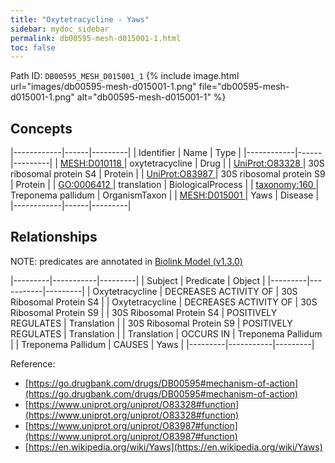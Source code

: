 ```yaml
---
title: "Oxytetracycline - Yaws"
sidebar: mydoc_sidebar
permalink: db00595-mesh-d015001-1.html
toc: false 
---
```



Path ID: `DB00595_MESH_D015001_1`
{% include image.html url="images/db00595-mesh-d015001-1.png" file="db00595-mesh-d015001-1.png" alt="db00595-mesh-d015001-1" %}

## Concepts

|------------|------|---------|
| Identifier | Name | Type    |
|------------|------|---------|
| <a href="https://identifiers.org/MESH:D010118">MESH:D010118 </a> | oxytetracycline | Drug |
| <a href="https://identifiers.org/UniProt:O83328">UniProt:O83328 </a> | 30S ribosomal protein S4 | Protein |
| <a href="https://identifiers.org/UniProt:O83987">UniProt:O83987 </a> | 30S ribosomal protein S9 | Protein |
| <a href="https://identifiers.org/GO:0006412">GO:0006412 </a> | translation | BiologicalProcess |
| <a href="https://identifiers.org/taxonomy:160">taxonomy:160 </a> | Treponema pallidum | OrganismTaxon |
| <a href="https://identifiers.org/MESH:D015001">MESH:D015001 </a> | Yaws | Disease |
|------------|------|---------|

## Relationships


NOTE: predicates are annotated in <a href="https://github.com/biolink/biolink-model/releases/tag/v1.3.0">Biolink Model (v1.3.0)</a>

|---------|-----------|---------|
| Subject | Predicate | Object  |
|---------|-----------|---------|
| Oxytetracycline | DECREASES ACTIVITY OF | 30S Ribosomal Protein S4 |
| Oxytetracycline | DECREASES ACTIVITY OF | 30S Ribosomal Protein S9 |
| 30S Ribosomal Protein S4 | POSITIVELY REGULATES | Translation |
| 30S Ribosomal Protein S9 | POSITIVELY REGULATES | Translation |
| Translation | OCCURS IN | Treponema Pallidum |
| Treponema Pallidum | CAUSES | Yaws |
|---------|-----------|---------|

Reference: 
  - [https://go.drugbank.com/drugs/DB00595#mechanism-of-action](https://go.drugbank.com/drugs/DB00595#mechanism-of-action)
  - [https://www.uniprot.org/uniprot/O83328#function](https://www.uniprot.org/uniprot/O83328#function)
  - [https://www.uniprot.org/uniprot/O83987#function](https://www.uniprot.org/uniprot/O83987#function)
  - [https://en.wikipedia.org/wiki/Yaws](https://en.wikipedia.org/wiki/Yaws)
